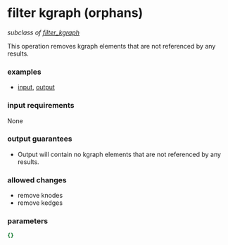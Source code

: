 # filter kgraph (orphans)

_subclass of [filter_kgraph](./filter_kgraph.md)_

This operation removes kgraph elements that are not referenced by any results.

### examples

- [input](../examples/fill_and_filter/messages/03_filtered_results_top_n.json), [output](../examples/fill_and_filter/messages/04_filtered_kgraph_orphans.json)

### input requirements

None

### output guarantees

- Output will contain no kgraph elements that are not referenced by any results.

### allowed changes

- remove knodes
- remove kedges

### parameters

```yaml
{}
```
